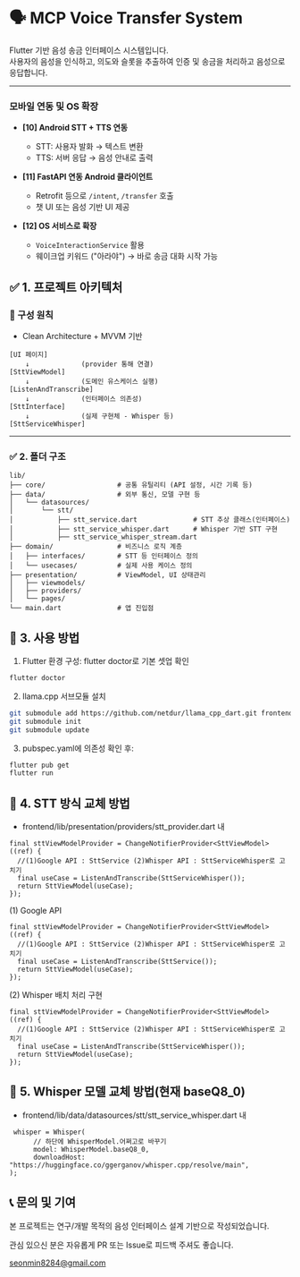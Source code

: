 # 🗣️ MCP Voice Transfer System

Flutter 기반 음성 송금 인터페이스 시스템입니다.  
사용자의 음성을 인식하고, 의도와 슬롯을 추출하여 인증 및 송금을 처리하고 음성으로 응답합니다.

---

### 모바일 연동 및 OS 확장

- **[10] Android STT + TTS 연동**

  - STT: 사용자 발화 → 텍스트 변환
  - TTS: 서버 응답 → 음성 안내로 출력

- **[11] FastAPI 연동 Android 클라이언트**

  - Retrofit 등으로 `/intent`, `/transfer` 호출
  - 챗 UI 또는 음성 기반 UI 제공

- **[12] OS 서비스로 확장**
  - `VoiceInteractionService` 활용
  - 웨이크업 키워드 ("아라야") → 바로 송금 대화 시작 가능

## ✅ 1. 프로젝트 아키텍처

### 🎯 구성 원칙

- Clean Architecture + MVVM 기반

```
[UI 페이지]
    ↓             (provider 통해 연결)
[SttViewModel]
    ↓             (도메인 유스케이스 실행)
[ListenAndTranscribe]
    ↓             (인터페이스 의존성)
[SttInterface]
    ↓             (실제 구현체 - Whisper 등)
[SttServiceWhisper]
```

---

### ✅ 2. 폴더 구조

```
lib/
├── core/                  # 공통 유틸리티 (API 설정, 시간 기록 등)
├── data/                  # 외부 통신, 모델 구현 등
│   └── datasources/
│       └── stt/
│           ├── stt_service.dart              # STT 추상 클래스(인터페이스)
│           ├── stt_service_whisper.dart      # Whisper 기반 STT 구현
│           ├── stt_service_whisper_stream.dart
├── domain/                # 비즈니스 로직 계층
│   ├── interfaces/        # STT 등 인터페이스 정의
│   └── usecases/          # 실제 사용 케이스 정의
├── presentation/          # ViewModel, UI 상태관리
│   ├── viewmodels/
│   ├── providers/
│   └── pages/
└── main.dart              # 앱 진입점

```

## 📂 3. 사용 방법

1. Flutter 환경 구성: flutter doctor로 기본 셋업 확인

```bash
flutter doctor
```

2. llama.cpp 서브모듈 설치

```bash
git submodule add https://github.com/netdur/llama_cpp_dart.git frontend/packages/llama_cpp_dart
git submodule init
git submodule update
```

3. pubspec.yaml에 의존성 확인 후:

```bash
flutter pub get
flutter run
```

## 📂 4. STT 방식 교체 방법

- frontend/lib/presentation/providers/stt_provider.dart 내

```
final sttViewModelProvider = ChangeNotifierProvider<SttViewModel>((ref) {
  //(1)Google API : SttService (2)Whisper API : SttServiceWhisper로 고치기
  final useCase = ListenAndTranscribe(SttServiceWhisper());
  return SttViewModel(useCase);
});
```

(1) Google API

```
final sttViewModelProvider = ChangeNotifierProvider<SttViewModel>((ref) {
  //(1)Google API : SttService (2)Whisper API : SttServiceWhisper로 고치기
  final useCase = ListenAndTranscribe(SttService());
  return SttViewModel(useCase);
});
```

(2) Whisper 배치 처리 구현

```
final sttViewModelProvider = ChangeNotifierProvider<SttViewModel>((ref) {
  //(1)Google API : SttService (2)Whisper API : SttServiceWhisper로 고치기
  final useCase = ListenAndTranscribe(SttServiceWhisper());
  return SttViewModel(useCase);
});
```

## 📂 5. Whisper 모델 교체 방법(현재 baseQ8_0)

- frontend/lib/data/datasources/stt/stt_service_whisper.dart 내

```
 whisper = Whisper(
      // 하단에 WhisperModel.어쩌고로 바꾸기
      model: WhisperModel.baseQ8_0,
      downloadHost: "https://huggingface.co/ggerganov/whisper.cpp/resolve/main",
);
```

## 📞 문의 및 기여

본 프로젝트는 연구/개발 목적의 음성 인터페이스 설계 기반으로 작성되었습니다.

관심 있으신 분은 자유롭게 PR 또는 Issue로 피드백 주셔도 좋습니다.

seonmin8284@gmail.com
